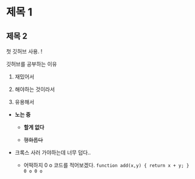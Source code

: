 # 제목 1
## 제목 2

첫 깃허브 사용. !

깃허브를 공부하는 이유

1. 재밌어서

3. 해야하는 것이라서

2. 유용해서

+ **노는 중**

  + __할게 없다__
  
  + ~~평화롭다~~

* 크록스 사러 가야하는데 너무 덥다..

  * 어떡하지
0 o
코드를 적어보겠다. `function add(x,y) { return x + y; } 0 o 0 o `

